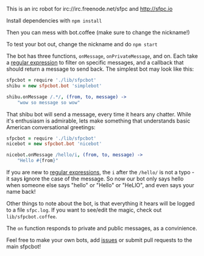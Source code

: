 This is an irc robot for irc://irc.freenode.net/sfpc and http://sfpc.io

Install dependencies with `npm install`

Then you can mess with bot.coffee (make sure to change the nickname!)

To test your bot out, change the nickname and do `npm start`

The bot has three functions, `onMessage`, `onPrivateMessage`, and on. Each take a [regular expression][1] to filter on specific messages, and a callback that should return a message to send back. The simplest bot may look like this:

```coffee
sfpcbot = require './lib/sfpcbot'
shibu = new sfpcbot.bot 'simplebot'

shibu.onMessage /.*/, (from, to, message) ->
    "wow so message so wow"
```

That shibu bot will send a message, every time it hears any chatter. While it's enthusiasm is admirable, lets make something that understands basic American conversational greetings:

```coffee
sfpcbot = require './lib/sfpcbot'
nicebot = new sfpcbot.bot 'nicebot'

nicebot.onMessage /hello/i, (from, to, message) ->
    "Hello #{from}"
```

 If you are new to [regular expressions][1], the `i` after the `/hello/` is not a typo - it says **i**gnore the case of the message. So now our bot only says hello when someone else says "hello" or "Hello" or "HeLlO", and even says your name back!

Other things to note about the bot, is that everything it hears will be logged to a file `sfpc.log`. If you want to see/edit the magic, check out `lib/sfpcbot.coffee`.

The `on` function responds to private and public messages, as a convinience.

Feel free to make your own bots, add [issues][2] or submit pull requests to the main sfpcbot!

[1]: http://codular.com/regex
[2]: http://github.com/jedahan/sfpcbot